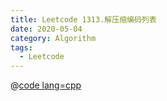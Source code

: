 ```yaml
---
title: Leetcode 1313.解压缩编码列表
date: 2020-05-04
category: Algorithm
tags:
  - Leetcode
---
```


@[code lang=cpp](@/code/leetcode/1313.解压缩编码列表.cpp/)

